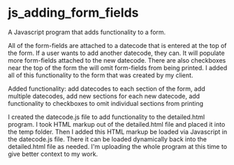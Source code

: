# js_adding_form_fields
A Javascript program that adds functionality to a form.

All of the form-fields are attached to a datecode that is entered at the top of the form.  If a user wants to add another datecode, they can.  It will populate more form-fields attached to the new datecode.  There are also checkboxes near the top of the form the will omit form-fields from being printed.  I added all of this functionality to the form that was created by my client.

Added functionality:
add datecodes to each section of the form,
add multiple datecodes,
add new sections for each new datecode,
add functionality to checkboxes to omit individual sections from printing

I created the datecode.js file to add functionality to the detailed.html program. I took HTML markup out of the detailed.html file and placed it into the temp folder.  Then I added this HTML markup be loaded via Javascript in the datecode.js file.  There it can be loaded dynamically back into the detailed.html file as needed.  I'm uploading the whole program at this time to give better context to my work.
